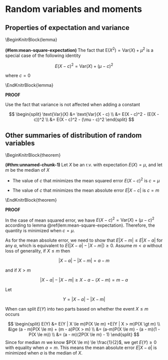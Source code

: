 
# Random variables and moments 

## Properties of expectation and variance 



\BeginKnitrBlock{lemma}<div class="lemma"><span class="lemma" id="lem:mean-square-expectation"><strong>(\#lem:mean-square-expectation) </strong></span>
The fact that $\text{E}(X^2) = \text{Var}(X) + \mu^2$ is a special case of the following identity


$$
E(X  - c)^2 = \text{Var}(X) + (\mu - c)^2
$$
  
where $c = 0$</div>\EndKnitrBlock{lemma}


**PROOF**

Use the fact that variance is not affected when adding a constant 

$$
\begin{split}
\text{Var}(X) &= \text{Var}(X - c) \\
&= E(X - c)^2 - (E(X - c))^2 \\ 
&= E(X - c)^2 - (\mu - c)^2
\end{split}
$$


## Other summaries of distribution of random variables 

\BeginKnitrBlock{theorem}<div class="theorem"><span class="theorem" id="thm:unnamed-chunk-1"><strong>(\#thm:unnamed-chunk-1) </strong></span>Let $X$ be an r.v. with expectation $E(X) = \mu$, and let $m$ be the median of $X$  

- The value of $c$ that minimizes the mean squared error $E(X - c)^2$ is $c = \mu$  

- The value of $c$ that minimizes the mean absolute error $E |X - c|$ is $c = m$ </div>\EndKnitrBlock{theorem}


**PROOF**  

In the case of mean squared error, we have $E(X - c)^2 = \text{Var}(X) + (\mu - c)^2$ according to lemma \@ref(lem:mean-square-expectation). Therefore, the quantity is minimized when $c = \mu$.  

As for the mean absolute error, we need to show that $E|X - m| \le E |X - a|$ for any $a$, which is equivalent to $E(|X - a| - |X - m|) \ge 0$. Assume $m < a$  without loss of generality, if $X \le m$ then 

$$
|X - a| -|X - m| = a-m
$$


and if $X > m$ 

$$
|X - a| - |X - m| \ge X - a - (X- m) = m -a
$$

Let 

$$
Y  = |X - a| - |X - m|
$$

When can split $E(Y)$ into two parts based on whether the event $X \le m$ occurs 

$$
\begin{split}
E(Y) &= E(Y | X \le m)P(X \le m) +E(Y | X > m)P(X \gt m) \\
&\ge (a - m)P(X \le m) + (m - a)P(X > m) \\
&= (a-m)P(X \le m) - (a - m)(1 - P(X \le m)) \\
&= (a - m)(2P(X \le m) - 1)
\end{split}
$$
Since for median $m$ we know $P(X \le m) \le \frac{1}{2}$, we get $E(Y) \ge 0$ with equality when $a = m$. This means the mean absolute error $E|X - a|$ is minimized when $a$ is the median of $X$. 
